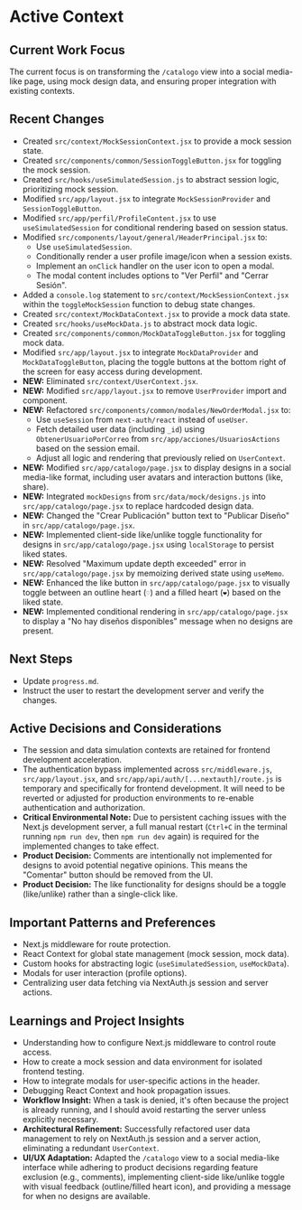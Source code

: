 # Active Context

## Current Work Focus
The current focus is on transforming the `/catalogo` view into a social media-like page, using mock design data, and ensuring proper integration with existing contexts.

## Recent Changes
- Created `src/context/MockSessionContext.jsx` to provide a mock session state.
- Created `src/components/common/SessionToggleButton.jsx` for toggling the mock session.
- Created `src/hooks/useSimulatedSession.js` to abstract session logic, prioritizing mock session.
- Modified `src/app/layout.jsx` to integrate `MockSessionProvider` and `SessionToggleButton`.
- Modified `src/app/perfil/ProfileContent.jsx` to use `useSimulatedSession` for conditional rendering based on session status.
- Modified `src/components/layout/general/HeaderPrincipal.jsx` to:
    - Use `useSimulatedSession`.
    - Conditionally render a user profile image/icon when a session exists.
    - Implement an `onClick` handler on the user icon to open a modal.
    - The modal content includes options to "Ver Perfil" and "Cerrar Sesión".
- Added a `console.log` statement to `src/context/MockSessionContext.jsx` within the `toggleMockSession` function to debug state changes.
- Created `src/context/MockDataContext.jsx` to provide a mock data state.
- Created `src/hooks/useMockData.js` to abstract mock data logic.
- Created `src/components/common/MockDataToggleButton.jsx` for toggling mock data.
- Modified `src/app/layout.jsx` to integrate `MockDataProvider` and `MockDataToggleButton`, placing the toggle buttons at the bottom right of the screen for easy access during development.
- **NEW:** Eliminated `src/context/UserContext.jsx`.
- **NEW:** Modified `src/app/layout.jsx` to remove `UserProvider` import and component.
- **NEW:** Refactored `src/components/common/modales/NewOrderModal.jsx` to:
    - Use `useSession` from `next-auth/react` instead of `useUser`.
    - Fetch detailed user data (including `_id`) using `ObtenerUsuarioPorCorreo` from `src/app/acciones/UsuariosActions` based on the session email.
    - Adjust all logic and rendering that previously relied on `UserContext`.
- **NEW:** Modified `src/app/catalogo/page.jsx` to display designs in a social media-like format, including user avatars and interaction buttons (like, share).
- **NEW:** Integrated `mockDesigns` from `src/data/mock/designs.js` into `src/app/catalogo/page.jsx` to replace hardcoded design data.
- **NEW:** Changed the "Crear Publicación" button text to "Publicar Diseño" in `src/app/catalogo/page.jsx`.
- **NEW:** Implemented client-side like/unlike toggle functionality for designs in `src/app/catalogo/page.jsx` using `localStorage` to persist liked states.
- **NEW:** Resolved "Maximum update depth exceeded" error in `src/app/catalogo/page.jsx` by memoizing derived state using `useMemo`.
- **NEW:** Enhanced the like button in `src/app/catalogo/page.jsx` to visually toggle between an outline heart (`♡`) and a filled heart (`❤️`) based on the liked state.
- **NEW:** Implemented conditional rendering in `src/app/catalogo/page.jsx` to display a "No hay diseños disponibles" message when no designs are present.

## Next Steps
- Update `progress.md`.
- Instruct the user to restart the development server and verify the changes.

## Active Decisions and Considerations
- The session and data simulation contexts are retained for frontend development acceleration.
- The authentication bypass implemented across `src/middleware.js`, `src/app/layout.jsx`, and `src/app/api/auth/[...nextauth]/route.js` is temporary and specifically for frontend development. It will need to be reverted or adjusted for production environments to re-enable authentication and authorization.
- **Critical Environmental Note:** Due to persistent caching issues with the Next.js development server, a full manual restart (`Ctrl+C` in the terminal running `npm run dev`, then `npm run dev` again) is required for the implemented changes to take effect.
- **Product Decision:** Comments are intentionally not implemented for designs to avoid potential negative opinions. This means the "Comentar" button should be removed from the UI.
- **Product Decision:** The like functionality for designs should be a toggle (like/unlike) rather than a single-click like.

## Important Patterns and Preferences
- Next.js middleware for route protection.
- React Context for global state management (mock session, mock data).
- Custom hooks for abstracting logic (`useSimulatedSession`, `useMockData`).
- Modals for user interaction (profile options).
- Centralizing user data fetching via NextAuth.js session and server actions.

## Learnings and Project Insights
- Understanding how to configure Next.js middleware to control route access.
- How to create a mock session and data environment for isolated frontend testing.
- How to integrate modals for user-specific actions in the header.
- Debugging React Context and hook propagation issues.
- **Workflow Insight:** When a task is denied, it's often because the project is already running, and I should avoid restarting the server unless explicitly necessary.
- **Architectural Refinement:** Successfully refactored user data management to rely on NextAuth.js session and a server action, eliminating a redundant `UserContext`.
- **UI/UX Adaptation:** Adapted the `/catalogo` view to a social media-like interface while adhering to product decisions regarding feature exclusion (e.g., comments), implementing client-side like/unlike toggle with visual feedback (outline/filled heart icon), and providing a message for when no designs are available.
